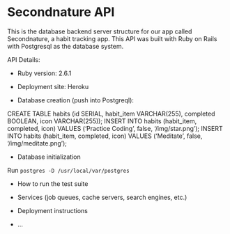 # Secondnature API

This is the database backend server structure for our app called Secondnature, a habit tracking app. This API was built with Ruby on Rails with Postgresql as the database system.

API Details:

* Ruby version: 2.6.1

* Deployment site: Heroku

* Database creation (push into Postgreql):

CREATE TABLE habits (id SERIAL, habit_item VARCHAR(255), completed BOOLEAN, icon VARCHAR(255));
INSERT INTO habits (habit_item, completed, icon) VALUES (‘Practice Coding’, false, ‘/img/star.png’);
INSERT INTO habits (habit_item, completed, icon) VALUES (‘Meditate’, false, ‘/img/meditate.png’);

* Database initialization

Run ```postgres -D /usr/local/var/postgres```

* How to run the test suite

* Services (job queues, cache servers, search engines, etc.)

* Deployment instructions

* ...
